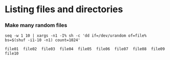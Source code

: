 
# Listing files and directories

### Make many random files 
```
seq -w 1 10 | xargs -n1 -I% sh -c 'dd if=/dev/urandom of=file% bs=$(shuf -i1-10 -n1) count=1024'
```
```
file01  file02  file03  file04  file05  file06  file07  file08  file09  file10
```

